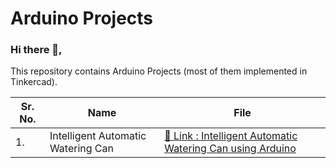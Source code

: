 <h1> Arduino Projects </h1>

### Hi there 👋,
<p> This repository contains Arduino Projects (most of them implemented in Tinkercad). </p>


| Sr. No. | Name | File |
|------|------|------|
|1.|Intelligent Automatic Watering Can|[🔗 Link : Intelligent Automatic Watering Can using Arduino]()|
